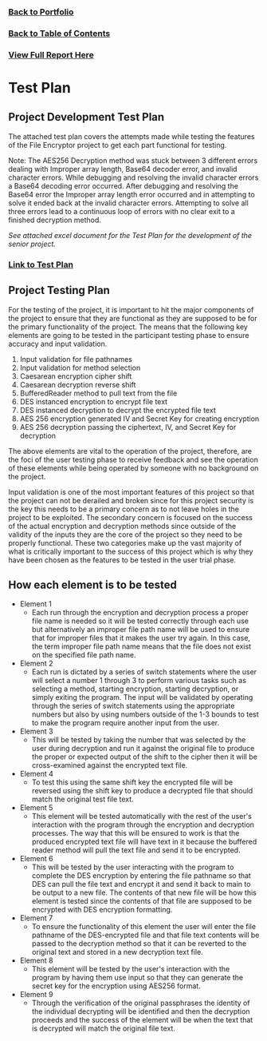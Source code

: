 ### [Back to Portfolio](index.md)

### [Back to Table of Contents](seniorproject.md)

### [View Full Report Here](fullReport.md)

Test Plan
====================

Project Development Test Plan
-----------------------------
The attached test plan covers the attempts made while testing the features of the File Encryptor project to get each part functional for testing.

Note: The AES256 Decryption method was stuck between 3 different errors dealing with Improper array length, Base64 decoder error, and invalid character errors. While debugging and resolving the invalid character errors a Base64 decoding error occurred. After debugging and resolving the Base64 error the Improper array length error occurred and in attempting to solve it ended back at the invalid character errors. Attempting to solve all three errors lead to a continuous loop of errors with no clear exit to a finished decryption method.

*See attached excel document for the Test Plan for the development of the senior project.*

### [Link to Test Plan](File%20Encryptor%20Test%20Plan%20-%20Trevor%20Abel.xlsx)

Project Testing Plan
--------------------
For the testing of the project, it is important to hit the major components of the project to ensure that they are functional as they are supposed to be for the primary functionality of the project. The means that the following key elements are going to be tested in the participant testing phase to ensure accuracy and input validation.

1. Input validation for file pathnames
2. Input validation for method selection
3. Caesarean encryption cipher shift
4. Caesarean decryption reverse shift
5. BufferedReader method to pull text from the file
6. DES instanced encryption to encrypt file text
7. DES instanced decryption to decrypt the encrypted file text
8. AES 256 encryption generated IV and Secret Key for creating encryption
9. AES 256 decryption passing the ciphertext, IV, and Secret Key for decryption

The above elements are vital to the operation of the project, therefore, are the foci of the user testing phase to receive feedback and see the operation of these elements while being operated by someone with no background on the project.

Input validation is one of the most important features of this project so that the project can not be derailed and broken since for this project security is the key this needs to be a primary concern as to not leave holes in the project to be exploited. The secondary concern is focused on the success of the actual encryption and decryption methods since outside of the validity of the inputs they are the core of the project so they need to be properly functional. These two categories make up the vast majority of what is critically important to the success of this project which is why they have been chosen as the features to be tested in the user trial phase.

How each element is to be tested
--------------------------------
- Element 1
  - Each run through the encryption and decryption process a proper file name is needed so it will be tested correctly through each use but alternatively an improper file path name will be used to ensure that for improper files that it makes the user try again. In this case, the term improper file path name means that the file does not exist on the specified file path name.
- Element 2
  - Each run is dictated by a series of switch statements where the user will select a number 1 through 3 to perform various tasks such as selecting a method, starting encryption, starting decryption, or simply exiting the program. The input will be validated by operating through the series of switch statements using the appropriate numbers but also by using numbers outside of the 1-3 bounds to test to make the program require another input from the user.
- Element 3
  - This will be tested by taking the number that was selected by the user during decryption and run it against the original file to produce the proper or expected output of the shift to the cipher then it will be cross-examined against the encrypted text file.
- Element 4
  - To test this using the same shift key the encrypted file will be reversed using the shift key to produce a decrypted file that should match the original test file text.
- Element 5
  - This element will be tested automatically with the rest of the user's interaction with the program through the encryption and decryption processes. The way that this will be ensured to work is that the produced encrypted text file will have text in it because the buffered reader method will pull the text file and send it to be encrypted.
- Element 6
  - This will be tested by the user interacting with the program to complete the DES encryption by entering the file pathname so that DES can pull the file text and encrypt it and send it back to main to be output to a new file. The contents of that new file will be how this element is tested since the contents of that file are supposed to be encrypted with DES encryption formatting.
- Element 7
  - To ensure the functionality of this element the user will enter the file pathname of the DES-encrypted file and that file text contents will be passed to the decryption method so that it can be reverted to the original text and stored in a new decryption text file.
- Element 8
  - This element will be tested by the user's interaction with the program by having them use input so that they can generate the secret key for the encryption using AES256 format.
- Element 9
  - Through the verification of the original passphrases the identity of the individual decrypting will be identified and then the decryption proceeds and the success of the element will be when the text that is decrypted will match the original file text.
